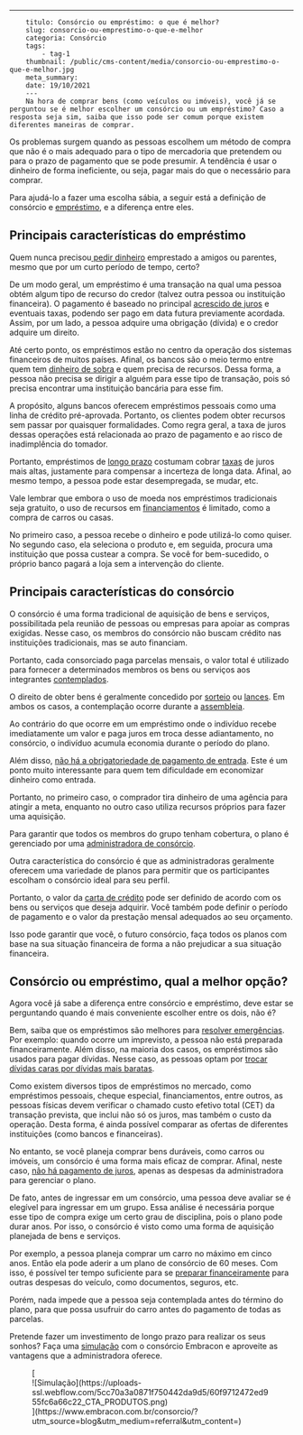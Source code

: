 ---
        titulo: Consórcio ou empréstimo: o que é melhor?
        slug: consorcio-ou-emprestimo-o-que-e-melhor
        categoria: Consórcio
        tags:
            - tag-1
        thumbnail: /public/cms-content/media/consorcio-ou-emprestimo-o-que-e-melhor.jpg
        meta_summary: 
        date: 19/10/2021
        ---
        Na hora de comprar bens (como veículos ou imóveis), você já se perguntou se é melhor escolher um consórcio ou um empréstimo? Caso a resposta seja sim, saiba que isso pode ser comum porque existem diferentes maneiras de comprar.

Os problemas surgem quando as pessoas escolhem um método de compra que não é o mais adequado para o tipo de mercadoria que pretendem ou para o prazo de pagamento que se pode presumir. A tendência é usar o dinheiro de forma ineficiente, ou seja, pagar mais do que o necessário para comprar.

Para ajudá-lo a fazer uma escolha sábia, a seguir está a definição de consórcio e [empréstimo](https://www.embracon.com.br/blog/financiamento-emprestimo-ou-consorcio-conheca-todas-as-opcoes), e a diferença entre eles.

Principais características do empréstimo 
-----------------------------------------

Quem nunca precisou[ pedir dinheiro](https://www.embracon.com.br/blog/como-juntar-dinheiro-ainda-este-ano) emprestado a amigos ou parentes, mesmo que por um curto período de tempo, certo?

De um modo geral, um empréstimo é uma transação na qual uma pessoa obtém algum tipo de recurso do credor (talvez outra pessoa ou instituição financeira). O pagamento é baseado no principal [acrescido de juros](https://www.embracon.com.br/blog/como-os-juros-afetam-a-sua-vida) e eventuais taxas, podendo ser pago em data futura previamente acordada. Assim, por um lado, a pessoa adquire uma obrigação (dívida) e o credor adquire um direito.

Até certo ponto, os empréstimos estão no centro da operação dos sistemas financeiros de muitos países. Afinal, os bancos são o meio termo entre quem tem [dinheiro de sobra](https://www.embracon.com.br/blog/comece-a-poupar-dinheiro-ainda-em-2021) e quem precisa de recursos. Dessa forma, a pessoa não precisa se dirigir a alguém para esse tipo de transação, pois só precisa encontrar uma instituição bancária para esse fim.

A propósito, alguns bancos oferecem empréstimos pessoais como uma linha de crédito pré-aprovada. Portanto, os clientes podem obter recursos sem passar por quaisquer formalidades. Como regra geral, a taxa de juros dessas operações está relacionada ao prazo de pagamento e ao risco de inadimplência do tomador.

Portanto, empréstimos de [longo prazo](https://www.embracon.com.br/blog/como-investir-em-curto-medio-e-longo-prazo) costumam cobrar [taxas](https://www.embracon.com.br/blog/quais-sao-as-principais-taxas-do-consorcio) de juros mais altas, justamente para compensar a incerteza de longa data. Afinal, ao mesmo tempo, a pessoa pode estar desempregada, se mudar, etc.

Vale lembrar que embora o uso de moeda nos empréstimos tradicionais seja gratuito, o uso de recursos em [financiamentos](https://www.embracon.com.br/blog/financiamento-ou-consorcio-o-que-e-melhor-na-compra-de-um-imovel) é limitado, como a compra de carros ou casas.

No primeiro caso, a pessoa recebe o dinheiro e pode utilizá-lo como quiser. No segundo caso, ela seleciona o produto e, em seguida, procura uma instituição que possa custear a compra. Se você for bem-sucedido, o próprio banco pagará a loja sem a intervenção do cliente.

Principais características do consórcio 
----------------------------------------

O consórcio é uma forma tradicional de aquisição de bens e serviços, possibilitada pela reunião de pessoas ou empresas para apoiar as compras exigidas. Nesse caso, os membros do consórcio não buscam crédito nas instituições tradicionais, mas se auto financiam.

Portanto, cada consorciado paga parcelas mensais, o valor total é utilizado para fornecer a determinados membros os bens ou serviços aos integrantes [contemplados](https://www.embracon.com.br/blog/como-ser-contemplado-mais-rapido-no-consorcio).

O direito de obter bens é geralmente concedido por [sorteio](https://www.embracon.com.br/conhecaoconsorcio/como-sao-realizados-os-sorteios-nas-assembleias) ou [lances](https://www.embracon.com.br/blog/como-funcionam-os-tipos-de-lances-no-consorcio). Em ambos os casos, a contemplação ocorre durante a [assembleia](https://www.embracon.com.br/blog/o-que-e-a-assembleia-de-consorcio).

Ao contrário do que ocorre em um empréstimo onde o indivíduo recebe imediatamente um valor e paga juros em troca desse adiantamento, no consórcio, o indivíduo acumula economia durante o período do plano.

Além disso, [não há a obrigatoriedade de pagamento de entrada](https://www.embracon.com.br/blog/consorcio-nao-tem-entrada-saiba-mais). Este é um ponto muito interessante para quem tem dificuldade em economizar dinheiro como entrada.

Portanto, no primeiro caso, o comprador tira dinheiro de uma agência para atingir a meta, enquanto no outro caso utiliza recursos próprios para fazer uma aquisição.

Para garantir que todos os membros do grupo tenham cobertura, o plano é gerenciado por uma [administradora de consórcio](https://www.embracon.com.br/blog/afinal-o-que-uma-administradora-de-consorcio-faz).

Outra característica do consórcio é que as administradoras geralmente oferecem uma variedade de planos para permitir que os participantes escolham o consórcio ideal para seu perfil.

Portanto, o valor da [carta de crédito](https://www.embracon.com.br/carta-de-credito) pode ser definido de acordo com os bens ou serviços que deseja adquirir. Você também pode definir o período de pagamento e o valor da prestação mensal adequados ao seu orçamento.

Isso pode garantir que você, o futuro consórcio, faça todos os planos com base na sua situação financeira de forma a não prejudicar a sua situação financeira.

Consórcio ou empréstimo, qual a melhor opção? 
----------------------------------------------

Agora você já sabe a diferença entre consórcio e empréstimo, deve estar se perguntando quando é mais conveniente escolher entre os dois, não é?

Bem, saiba que os empréstimos são melhores para [resolver emergências](https://www.embracon.com.br/blog/como-fazer-uma-reserva-de-emergencia). Por exemplo: quando ocorre um imprevisto, a pessoa não está preparada financeiramente. Além disso, na maioria dos casos, os empréstimos são usados ​​para pagar dívidas. Nesse caso, as pessoas optam por [trocar dívidas caras por dívidas mais baratas](https://www.embracon.com.br/blog/dicas-para-sair-das-dividas).

Como existem diversos tipos de empréstimos no mercado, como empréstimos pessoais, cheque especial, financiamentos, entre outros, as pessoas físicas devem verificar o chamado custo efetivo total (CET) da transação prevista, que inclui não só os juros, mas também o custo da operação. Desta forma, é ainda possível comparar as ofertas de diferentes instituições (como bancos e financeiras).

No entanto, se você planeja comprar bens duráveis, como carros ou imóveis, um consórcio é uma forma mais eficaz de comprar. Afinal, neste caso, [não há pagamento de juros](https://www.embracon.com.br/blog/parcela-de-consorcio-tem-juros), apenas as despesas da administradora para gerenciar o plano.

De fato, antes de ingressar em um consórcio, uma pessoa deve avaliar se é elegível para ingressar em um grupo. Essa análise é necessária porque esse tipo de compra exige um certo grau de disciplina, pois o plano pode durar anos. Por isso, o consórcio é visto como uma forma de aquisição planejada de bens e serviços.

Por exemplo, a pessoa planeja comprar um carro no máximo em cinco anos. Então ela pode aderir a um plano de consórcio de 60 meses. Com isso, é possível ter tempo suficiente para se [preparar financeiramente](https://www.embracon.com.br/blog/5-passos-para-se-planejar-financeiramente-para-2021) para outras despesas do veículo, como documentos, seguros, etc.

Porém, nada impede que a pessoa seja contemplada antes do término do plano, para que possa usufruir do carro antes do pagamento de todas as parcelas.

Pretende fazer um investimento de longo prazo para realizar os seus sonhos? Faça uma [simulação](https://www.embracon.com.br/servicos/simulacao-de-consorcio) com o consórcio Embracon e aproveite as vantagens que a administradora oferece.

<figure class="w-richtext-figure-type-image w-richtext-align-center">[<div>![Simulação](https://uploads-ssl.webflow.com/5cc70a3a0871f750442da9d5/60f9712472ed955fc6a66c22_CTA_PRODUTOS.png)</div>](https://www.embracon.com.br/consorcio/?utm_source=blog&utm_medium=referral&utm_content=)</figure>
        